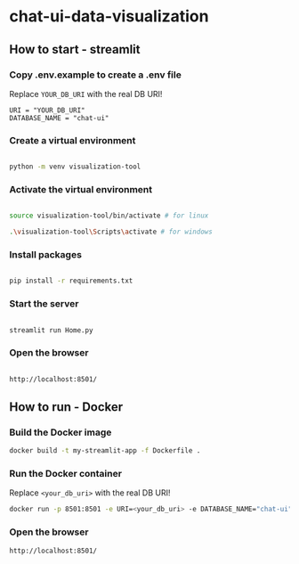 # chat-ui-data-visualization

## How to start - streamlit

### Copy .env.example to create a .env file

Replace `YOUR_DB_URI` with the real DB URI!

```
URI = "YOUR_DB_URI"
DATABASE_NAME = "chat-ui"
```

### Create a virtual environment

```bash

python -m venv visualization-tool

```

### Activate the virtual environment

```bash

source visualization-tool/bin/activate # for linux

.\visualization-tool\Scripts\activate # for windows

```

### Install packages

```bash

pip install -r requirements.txt

```

### Start the server

```bash

streamlit run Home.py

```

### Open the browser

```bash

http://localhost:8501/

```

## How to run - Docker

### Build the Docker image

```bash
docker build -t my-streamlit-app -f Dockerfile .
```

### Run the Docker container

Replace `<your_db_uri>` with the real DB URI!

```bash
docker run -p 8501:8501 -e URI=<your_db_uri> -e DATABASE_NAME="chat-ui" my-streamlit-app
```

### Open the browser

```bash
http://localhost:8501/
```
